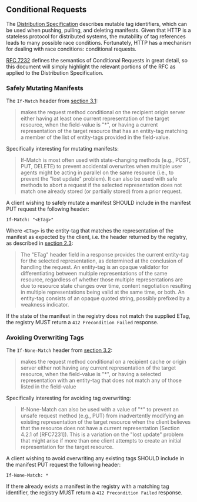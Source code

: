 ## Conditional Requests

The [Distribution Specification](spec.md) describes mutable tag identifiers, which can be used when pushing, pulling, and deleting manifests.
Given that HTTP is a stateless protocol for distributed systems, the mutability of tag references leads to many possible race conditions.
Fortunately, HTTP has a mechanism for dealing with race conditions: conditional requests.

[RFC 7232](https://tools.ietf.org/html/rfc7232) defines the semantics of Conditional Requests in great detail, so this document will simply highlight the relevant portions of the RFC as applied to the Distribution Specification.

### Safely Mutating Manifests

The `If-Match` header from [section 3.1](https://tools.ietf.org/html/rfc7232#section-3.1):

>   makes the request method conditional on
>   the recipient origin server either having at least one current
>   representation of the target resource, when the field-value is "\*",
>   or having a current representation of the target resource that has an
>   entity-tag matching a member of the list of entity-tags provided in
>   the field-value.

Specifically interesting for mutating manifests:

>   If-Match is most often used with state-changing methods (e.g., POST,
>   PUT, DELETE) to prevent accidental overwrites when multiple user
>   agents might be acting in parallel on the same resource (i.e., to
>   prevent the "lost update" problem).  It can also be used with safe
>   methods to abort a request if the selected representation does not
>   match one already stored (or partially stored) from a prior request.

A client wishing to safely mutate a manifest SHOULD include in the manifest PUT request the following header:

```
If-Match: "<ETag>"
```

Where `<ETag>` is the entity-tag that matches the representation of the manifest as expected by the client, i.e. the header returned by the registry, as described in [section 2.3](https://tools.ietf.org/html/rfc7232#section-2.3):

>   The "ETag" header field in a response provides the current entity-tag
>   for the selected representation, as determined at the conclusion of
>   handling the request.  An entity-tag is an opaque validator for
>   differentiating between multiple representations of the same
>   resource, regardless of whether those multiple representations are
>   due to resource state changes over time, content negotiation
>   resulting in multiple representations being valid at the same time,
>   or both.  An entity-tag consists of an opaque quoted string, possibly
>   prefixed by a weakness indicator.

If the state of the manifest in the registry does not match the supplied ETag, the registry MUST return a `412 Precondition Failed` response.

### Avoiding Overwriting Tags

The `If-None-Match` header from [section 3.2](https://tools.ietf.org/html/rfc7232#section-3.2):

>   makes the request method conditional
>   on a recipient cache or origin server either not having any current
>   representation of the target resource, when the field-value is "\*",
>   or having a selected representation with an entity-tag that does not
>   match any of those listed in the field-value

Specifically interesting for avoiding tag overwriting:

>   If-None-Match can also be used with a value of "\*" to prevent an
>   unsafe request method (e.g., PUT) from inadvertently modifying an
>   existing representation of the target resource when the client
>   believes that the resource does not have a current representation
>   (Section 4.2.1 of [RFC7231]).  This is a variation on the "lost
>   update" problem that might arise if more than one client attempts to
>   create an initial representation for the target resource.

A client wishing to avoid overwriting any existing tags SHOULD include in the manifest PUT request the following header:

```
If-None-Match: *
```

If there already exists a manifest in the registry with a matching tag identifier, the registry MUST return a `412 Precondition Failed` response.
